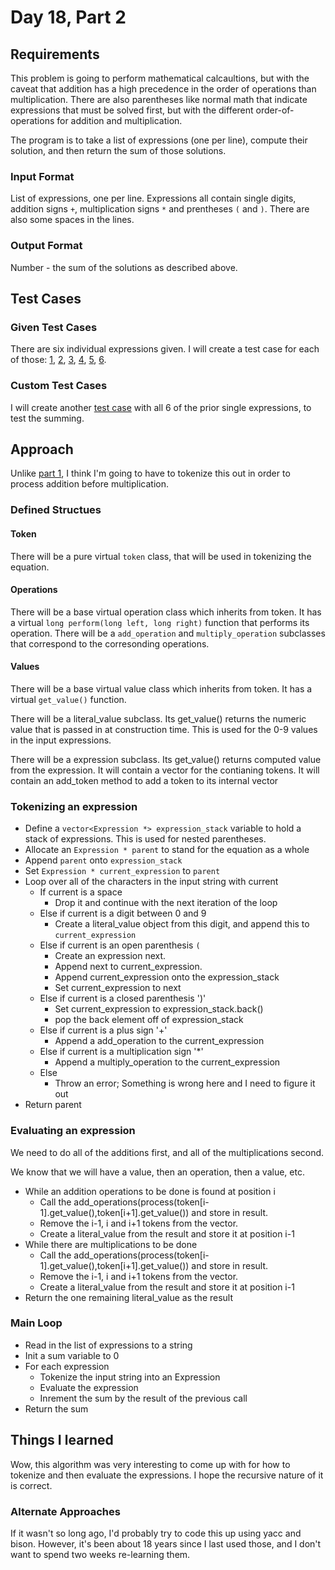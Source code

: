 # Day 18, Part 2 #

## Requirements ##

This problem is going to perform mathematical calcaultions, but with the caveat that addition has a high precedence in the order of operations than multiplication.
There are also parentheses like normal math that indicate expressions that must be solved first, but with the different order-of-operations for addition and multiplication.

The program is to take a list of expressions (one per line), compute their solution, and then return the sum of those solutions.

### Input Format ###

List of expressions, one per line. Expressions all contain single digits, addition signs `+`, multiplication signs `*` and prentheses `(` and `)`. There are also some spaces in the lines.

### Output Format ###

Number - the sum of the solutions as described above.

## Test Cases ##

### Given Test Cases ###

There are six individual expressions given. I will create a test case for each of those: 
[1](../test_cases/day18_test1.txt), 
[2](../test_cases/day18_test2.txt), 
[3](../test_cases/day18_test3.txt), 
[4](../test_cases/day18_test4.txt), 
[5](../test_cases/day18_test5.txt), 
[6](../test_cases/day18_test6.txt).

### Custom Test Cases ###

I will create another [test case](../test_cases/day18_test7.txt) with all 6 of the prior single expressions, to test the summing.

## Approach ##

Unlike [part 1](day18_part1.md), I think I'm going to have to tokenize this out in order to process addition before multiplication.

### Defined Structues ###

#### Token ####
There will be a pure virtual `token` class, that will be used in tokenizing the equation.

#### Operations ####
There will be a base virtual operation class which inherits from token. It has a virtual `long perform(long left, long right)` function that performs its operation.
There will be a `add_operation` and `multiply_operation` subclasses that correspond to the corresonding operations.

#### Values ####
There will be a base virtual value class which inherits from token. It has a virtual `get_value()` function.

There will be a literal_value subclass. Its get_value() returns the numeric value that is passed in at construction time. This is used for the 0-9 values in the input expressions.  

There will be a expression subclass. Its get_value() returns computed value from the expression. It will contain a vector<Token> for the contianing tokens.
It will contain an add_token method to add a token to its internal vector


### Tokenizing an expression ###

* Define a `vector<Expression *> expression_stack` variable to hold a stack of expressions. This is used for nested parentheses.
* Allocate an `Expression * parent` to stand for the equation as a whole
* Append `parent` onto `expression_stack`
* Set `Expression * current_expression` to `parent`
* Loop over all of the characters in the input string with current
    * If current is a space
        * Drop it and continue with the next iteration of the loop
    * Else if current is a digit between 0 and 9
        * Create a literal_value object from this digit, and append this to `current_expression`
    * Else if current is an open parenthesis `(`
        * Create an expression next.
        * Append next to current_expression.
        * Append current_expression onto the expression_stack
        * Set current_expression to next
    * Else if current is a closed parenthesis ')'
        * Set current_expression to expression_stack.back()
        * pop the back element off of expression_stack
    * Else if current is a plus sign '+'
        * Append a add_operation to the current_expression
    * Else if current is a multiplication sign '*'
        * Append a multiply_operation to the current_expression
    * Else
        * Throw an error; Something is wrong here and I need to figure it out
* Return parent

### Evaluating an expression ###
We need to do all of the additions first, and all of the multiplications second.

We know that we will have a value, then an operation, then a value, etc.

* While an addition operations to be done is found at position i
    * Call the add_operations(process(token[i-1].get_value(),token[i+1].get_value()) and store in result.
    * Remove the i-1, i and i+1 tokens from the vector. 
    * Create a literal_value from the result and store it at position i-1
* While there are multiplications to be done
    * Call the add_operations(process(token[i-1].get_value(),token[i+1].get_value()) and store in result.
    * Remove the i-1, i and i+1 tokens from the vector. 
    * Create a literal_value from the result and store it at position i-1
* Return the one remaining literal_value as the result

### Main Loop ###
* Read in the list of expressions to a string
* Init a sum variable to 0
* For each expression
    * Tokenize the input string into an Expression
    * Evaluate the expression
    * Inrement the sum by the result of the previous call
* Return the sum

## Things I learned ##

Wow, this algorithm was very interesting to come up with for how to tokenize and then evaluate the expressions. I hope the recursive nature of it is correct.


### Alternate Approaches ###

If it wasn't so long ago, I'd probably try to code this up using yacc and bison. However, it's been about 18 years since I last used those, and I don't want to spend two weeks re-learning them.
